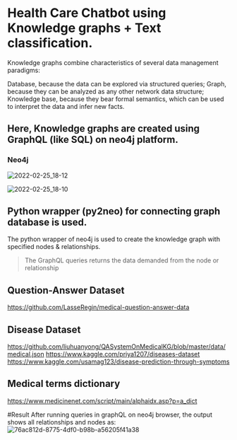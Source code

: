 # Health Care Chatbot using Knowledge graphs + Text classification. 

Knowledge graphs combine characteristics of several data management paradigms:

Database, because the data can be explored via structured queries;
Graph, because they can be analyzed as any other network data structure;
Knowledge base, because they bear formal semantics, which can be used to interpret the data and infer new facts.

## Here, Knowledge graphs are created using GraphQL (like SQL) on **neo4j** platform. 
### Neo4j
![2022-02-25_18-12](https://user-images.githubusercontent.com/58950467/155717185-cc8ad058-efb1-4327-ace3-493f9ed11f67.png)

![2022-02-25_18-10](https://user-images.githubusercontent.com/58950467/155717201-bf1d5e03-1c37-4e51-a9c8-fad58f9e6516.png)


## Python wrapper (py2neo) for connecting graph database is used. 
The python wrapper of neo4j is used to create the knowledge graph with specified nodes & relationships.
> The GraphQL queries returns the data demanded from the node or relationship

## Question-Answer Dataset 
https://github.com/LasseRegin/medical-question-answer-data

## Disease Dataset
https://github.com/liuhuanyong/QASystemOnMedicalKG/blob/master/data/medical.json
https://www.kaggle.com/priya1207/diseases-dataset
https://www.kaggle.com/usamag123/disease-prediction-through-symptoms

## Medical terms dictionary
https://www.medicinenet.com/script/main/alphaidx.asp?p=a_dict

#Result
After running queries in graphQL on neo4j browser, the output shows all relationships and nodes as: 
![76ac812d-8775-4df0-b98b-a56205f41a38](https://user-images.githubusercontent.com/58950467/155718268-296b8378-0a67-4626-8ebd-df85c7a7e21d.jpeg)
